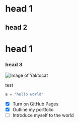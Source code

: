 # head 1
## head 2


# head 1
### head 3

![Image of Yaktocat](https://octodex.github.com/images/yaktocat.png)

test

``` python
a = "hello world"
```

- [x] Turn on GitHub Pages
- [x] Outline my portfolio
- [ ] Introduce myself to the world

